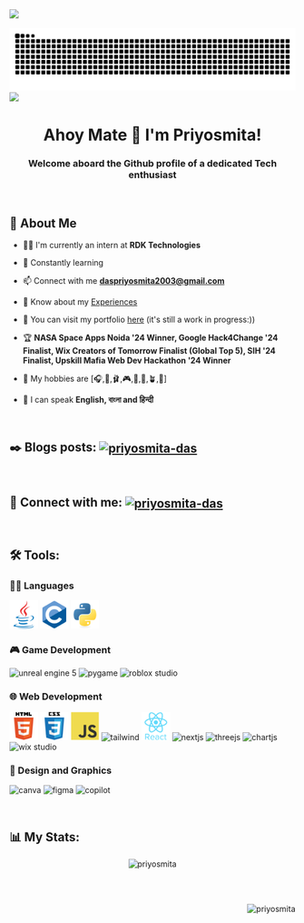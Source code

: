 <!--horizontal divider(gradiant)-->
<img src="https://user-images.githubusercontent.com/73097560/115834477-dbab4500-a447-11eb-908a-139a6edaec5c.gif">

<!--h1 without bottom border-->
<div id="user-content-toc">
<!--   <ul align="center">
    <summary><h1 style="display: inline-block">Ahoy Mate 🫡, I'm Priyosmita</h1></summary>
  </ul> -->
</div>

![Snake Animation](https://raw.githubusercontent.com/Priyosmita/Priyosmita/output/snake.svg)
<img src="https://user-images.githubusercontent.com/73097560/115834477-dbab4500-a447-11eb-908a-139a6edaec5c.gif">

<h1 align="center">Ahoy Mate 🫡 I'm Priyosmita!</h1>
<h3 align="center">Welcome aboard the Github profile of a dedicated Tech enthusiast</h3>


<p align="left"> <a href="https://twitter.com/" target="blank"><img src="https://img.shields.io/twitter/follow/?logo=twitter&style=for-the-badge" alt="" /></a> </p>


## 🦋 About Me 
<!-- - 🚀 I’m currently working on [AIkya](https://github.com/Priyosmita/AIkya) and [Kali Yug](https://github.com/Priyosmita/Kali-Yug) -->

- 👩‍💻 I'm currently an intern at **RDK Technologies**

- 🌱 Constantly learning

- 📫 Connect with me **daspriyosmita2003@gmail.com**

- 📄 Know about my [Experiences](https://drive.google.com/file/d/1KmT-H-I-G3JvjYBXM-Qb9xuZXJ_VQLkZ/view?usp=drive_link)

- 🌷 You can visit my portfolio [here](https://priyosmita.vercel.app/) (it's still a work in progress:))

- 🏆 **NASA Space Apps Noida '24 Winner, Google Hack4Change '24 Finalist, Wix Creators of Tomorrow Finalist (Global Top 5), SIH '24 Finalist, Upskill Mafia Web Dev Hackathon '24 Winner**

- 💫 My hobbies are [🎧,🎸,🩰,🎮,🌊,📸,🪴,🎨]

- 💬 I can speak **English, বাংলা and हिन्दी**

</br>

## ✒️ Blogs posts: <a href="https://medium.com/@daspriyosmita2003" target="blank"><img align="center" src="https://encrypted-tbn0.gstatic.com/images?q=tbn:ANd9GcR9Hpbjsce8cvgTiprxRPHitz8slLyNdJFGOA&s" alt="priyosmita-das" height="30" width="130" /></a>

</br>

## 🤝 Connect with me: <a href="https://linkedin.com/in/priyosmita-das" target="blank"><img align="center" src="https://raw.githubusercontent.com/rahuldkjain/github-profile-readme-generator/master/src/images/icons/Social/linked-in-alt.svg" alt="priyosmita-das" height="26" width="28" /></a>

</br>

## 🛠️ Tools:
<h3 align="left">👩‍💻 Languages</h3>
<p align="left"> 
    <img src="https://raw.githubusercontent.com/devicons/devicon/master/icons/java/java-original.svg" alt="java" width="50" height="50"/> 
    <img src="https://raw.githubusercontent.com/devicons/devicon/master/icons/c/c-original.svg" alt="c" width="50" height="50"/>
    <img src="https://raw.githubusercontent.com/devicons/devicon/master/icons/python/python-original.svg" alt="python" width="50" height="50"/>
</p>

<h3 align="left">🎮 Game Development</h3>
<p align="left"> 
    <img src="https://cdn2.unrealengine.com/ue-logo-stacked-unreal-engine-w-677x545-fac11de0943f.png" alt="unreal engine 5" width="58" height="50"/>
    <img src="https://www.pygame.org/docs/_static/pygame_logo.svg" alt="pygame" width="90" height="50"/>  
    <img src="https://upload.wikimedia.org/wikipedia/commons/thumb/b/b1/Roblox_Studio_logo_-_2017-2021.svg/916px-Roblox_Studio_logo_-_2017-2021.svg.png?20221117210703" alt="roblox studio" width="50" height="50"/>
</p>

<h3 align="left">🌐 Web Development</h3>
<p align="left"> 
    <img src="https://raw.githubusercontent.com/devicons/devicon/master/icons/html5/html5-original-wordmark.svg" alt="html5" width="50" height="50"/>
    <img src="https://raw.githubusercontent.com/devicons/devicon/master/icons/css3/css3-original-wordmark.svg" alt="css3" width="50" height="50"/>
    <img src="https://raw.githubusercontent.com/devicons/devicon/master/icons/javascript/javascript-original.svg" alt="javascript" width="50" height="50"/>
    <img src="https://www.vectorlogo.zone/logos/tailwindcss/tailwindcss-icon.svg" alt="tailwind" width="50" height="50"/>
    <img src="https://raw.githubusercontent.com/devicons/devicon/master/icons/react/react-original-wordmark.svg" alt="react" width="50" height="50"/>
    <img src="https://www.datocms-assets.com/98835/1684410508-image-7.png" alt="nextjs" width="50" height="50"/>
    <img src="https://canada1.discourse-cdn.com/flex035/uploads/threejs/optimized/2X/e/e4f86d2200d2d35c30f7b1494e96b9595ebc2751_2_744x750.png" alt="threejs" width="50" height="50"/>
    <img src="https://upload.wikimedia.org/wikipedia/commons/thumb/8/86/Chart.js_logo.svg/768px-Chart.js_logo.svg.png" alt="chartjs" width="50" height="50"/>
    <img src="https://static-00.iconduck.com/assets.00/wix-icon-2048x2048-petxyljo.png" alt="wix studio" height="50"/>
</p>

<h3 align="left">🎨 Design and Graphics</h3>
<p align="left"> 
    <img src="https://upload.wikimedia.org/wikipedia/en/thumb/b/bb/Canva_Logo.svg/480px-Canva_Logo.svg.png?20241218040754" alt="canva" height="25"/>
    <img src="https://upload.wikimedia.org/wikipedia/commons/3/33/Figma-logo.svg" alt="figma" width="" height="30"/>
    <img src="https://upload.wikimedia.org/wikipedia/commons/thumb/2/2a/Microsoft_365_Copilot_Icon.svg/72px-Microsoft_365_Copilot_Icon.svg.png" alt="copilot" width="" height="40"/>
</p>
</br>

## 📊 My Stats:
<p style="text-align: center;">
    <img src="https://github-readme-streak-stats.herokuapp.com/?user=priyosmita&theme=dark&ring=FE8300&fire=FD5400&currStreakNum=FDBC00&sideNums=32cd32&sideLabels=ffa500&dates=adff2f&currStreakLabel=FF0061" alt="priyosmita" />
</p>
</br>

</br>
<p align="right"> <img src="https://komarev.com/ghpvc/?username=priyosmita&label=Profile%20views&color=A383FF&style=flat" alt="priyosmita" /> </p>
